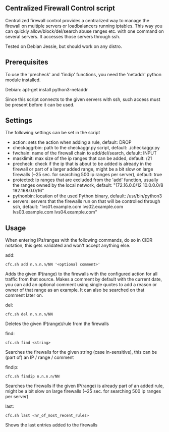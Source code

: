 ## Centralized Firewall Control script

Centralized firewall control provides a centralized way to manage the firewall on multiple servers or loadbalancers running iptables. This way you can quickly allow/block/del/search abuse ranges etc. with one command on several servers.
It accesses those servers through ssh. 

Tested on Debian Jessie, but should work on any distro.

## Prerequisites

To use the 'precheck' and 'findip' functions, you need the 'netaddr' python module installed.

Debian: apt-get install python3-netaddr

Since this script connects to the given servers with ssh, such access must be present before it can be used.

## Settings

The following settings can be set in the script

* action: sets the action when adding a rule, default: DROP
* checkaggrbin: path to the checkaggr.py script, default: ./checkaggr.py
* fwchain: name of the firewall chain to add/del/search, default: INPUT
* masklimit: max size of the ip ranges that can be added, default: /21
* precheck: check if the ip that is about to be added is already in the firewall or part of a larger added range, might be a bit slow on large firewalls (~25 sec. for searching 500 ip ranges per server), default: true
* protected: ip ranges that are excluded from the 'add' function, usually the ranges owned by the local network, default: "172.16.0.0/12 10.0.0.0/8 192.168.0.0/16"
* pythonbin: location of the used Python binary, default: /usr/bin/python3
* servers: servers that the firewalls run on that will be controlled through ssh, default: "lvs01.example.com lvs02.example.com lvs03.example.com lvs04.example.com"

## Usage

When entering IPs/ranges with the following commands, do so in CIDR notation, this gets validated and won't accept anything else.

add:

	cfc.sh add n.n.n.n/NN '<optional comment>'

Adds the given IP(range) to the firewalls with the configured action for all traffic from that source. Makes a comment by default with the current date, you can add an optional comment using single quotes to add a reason or owner of that range as an example. It can also be searched on that comment later on.

del:

	cfc.sh del n.n.n.n/NN

Deletes the given IP(range)/rule from the firewalls

find:

	cfc.sh find <string>

Searches the firewalls for the given string (case in-sensitive), this can be (part of) an IP / range / comment

findip:

	cfc.sh findip n.n.n.n/NN

Searches the firewalls if the given IP(range) is already part of an added rule, might be a bit slow on large firewalls (~25 sec. for searching 500 ip ranges per server)

last:

	cfc.sh last <nr_of_most_recent_rules>

Shows the last <n> entries added to the firewalls
